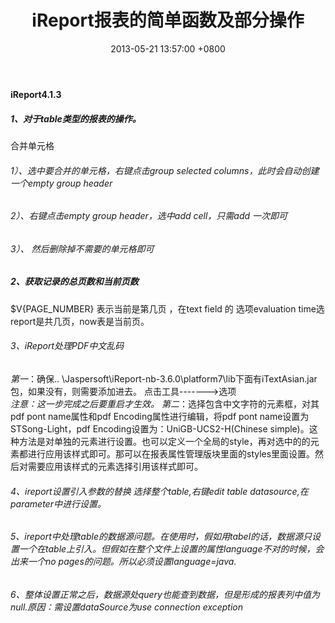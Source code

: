 ﻿---
title: iReport报表的简单函数及部分操作
date: 2013-05-21 13:57:00 +0800 
layout: post
permalink: /blog/2013/05/21/iReport报表的简单函数及部分操作.html
categories:
  - iReport
tags:
  - iReport
---

**iReport4.1.3**
##### 1、对于table类型的报表的操作。
合并单元格
###### 1）、选中要合并的单元格，右键点击group selected columns，此时会自动创建一个empty group header
###### 2）、右键点击empty group header，选中add cell，只需add 一次即可
###### 3）、 然后删除掉不需要的单元格即可
##### 2、获取记录的总页数和当前页数
$V{PAGE_NUMBER} 表示当前是第几页 ，在text field 的 选项evaluation time选report是共几页，now表是当前页。
###### 3、iReport处理PDF中文乱码
_第一_：确保.. \Jaspersoft\iReport-nb-3.6.0\platform7\lib下面有iTextAsian.jar包，如果没有，则需要添加进去。
点击工具------->选项 <br/>
_注意：这一步完成之后要重启才生效。_
 _第二_：选择包含中文字符的元素框，对其pdf pont name属性和pdf Encoding属性进行编辑，将pdf pont name设置为STSong-Light，pdf Encoding设置为：UniGB-UCS2-H(Chinese simple)。这种方法是对单独的元素进行设置。也可以定义一个全局的style，再对选中的的元素都进行应用该样式即可。那可以在报表属性管理版块里面的styles里面设置。然后对需要应用该样式的元素选择引用该样式即可。<br/>
###### 4、ireport设置引入参数的替换  选择整个table,右键edit table datasource,在parameter中进行设置。
###### 5、ireport中处理table的数据源问题。在使用时，假如用tabel的话，数据源只设置一个在table上引入。但假如在整个文件上设置的属性language不对的时候，会出来一个no pages的问题。所以必须设置language=java.
###### 6、整体设置正常之后，数据源处query也能查到数据，但是形成的报表列中值为null.原因：需设置dataSource为use connection exception